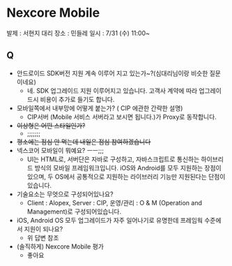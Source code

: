 # Nexcore Mobile

발제 : 서현지 대리
장소 : 민들레
일시 : 7/31 (수) 11:00~


## Q

  * 안드로이드 SDK버전 지원 계속 이루어 지고 있는가~?(심대리님이랑 비슷한 질문이네요)
    * 네. SDK 업그레이드 지원 이루어지고 있습니다. 고객사 계약에 따라 업그레이드시 비용이 추가로 들기도 합니다.
  * 모바일쪽에서 내부망에 어떻게 붙는가? ( CIP 에관한 간략한 설명)
    * CIP서버 (Mobile 서비스 서버라고 보시면 됩니다.)가 Proxy로 동작합니다.
  * ~~이상형은 어떤 스타일인가?~~
    * ;;;;;;;
  * ~~평소에는 점심 안 먹는데 내일은 점심 참여하겠습니다~~
  * 넥스코어 모바일이 뭐예요? ㅡㅡ;;;
    * UI는 HTML로, 서버단은 자바로 구성하고, 자바스크립트로 통신하는 하이브리드 방식의 모바일 프레임워크입니다. iOS와 Android를 모두 지원하는 장점이 있으며, 두 OS에서 공통적으로 지원하는 라이브러리 기능만 지원된다는 단점이 있습니다.
  * 기술요소는 무엇으로 구성되어있나요?
    * Client : Alopex, Server : CIP, 운영/관리 : O & M (Operation and Management)로 구성되어있습니다.
  * iOS, Android OS 모두 업그레이드가 자주 일어나기로 유명한데 프레임웍 수준에서 지원이 되나요?
    * 위 답변 참조
  * (솔직하게) Nexcore Mobile 평가
    * 좋아요